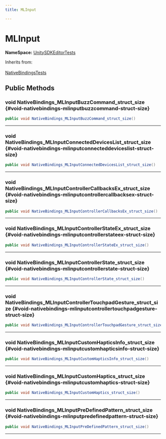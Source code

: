 ```yaml
---
title: MLInput

---
```


# MLInput



**NameSpace:** 
[UnitySDKEditorTests](/unity-api/api/UnitySDKEditorTests/UnitySDKEditorTests.md) 





Inherits from: <br></br>[NativeBindingsTests](/unity-api/api/UnitySDKEditorTests/UnitySDKEditorTests.NativeBindingsTests.md)




## Public Methods

### void NativeBindings_MLInputBuzzCommand_struct_size {#void-nativebindings-mlinputbuzzcommand-struct-size}

```csharp
public void NativeBindings_MLInputBuzzCommand_struct_size()
```






-----------

### void NativeBindings_MLInputConnectedDevicesList_struct_size {#void-nativebindings-mlinputconnecteddeviceslist-struct-size}

```csharp
public void NativeBindings_MLInputConnectedDevicesList_struct_size()
```






-----------

### void NativeBindings_MLInputControllerCallbacksEx_struct_size {#void-nativebindings-mlinputcontrollercallbacksex-struct-size}

```csharp
public void NativeBindings_MLInputControllerCallbacksEx_struct_size()
```






-----------

### void NativeBindings_MLInputControllerStateEx_struct_size {#void-nativebindings-mlinputcontrollerstateex-struct-size}

```csharp
public void NativeBindings_MLInputControllerStateEx_struct_size()
```






-----------

### void NativeBindings_MLInputControllerState_struct_size {#void-nativebindings-mlinputcontrollerstate-struct-size}

```csharp
public void NativeBindings_MLInputControllerState_struct_size()
```






-----------

### void NativeBindings_MLInputControllerTouchpadGesture_struct_size {#void-nativebindings-mlinputcontrollertouchpadgesture-struct-size}

```csharp
public void NativeBindings_MLInputControllerTouchpadGesture_struct_size()
```






-----------

### void NativeBindings_MLInputCustomHapticsInfo_struct_size {#void-nativebindings-mlinputcustomhapticsinfo-struct-size}

```csharp
public void NativeBindings_MLInputCustomHapticsInfo_struct_size()
```






-----------

### void NativeBindings_MLInputCustomHaptics_struct_size {#void-nativebindings-mlinputcustomhaptics-struct-size}

```csharp
public void NativeBindings_MLInputCustomHaptics_struct_size()
```






-----------

### void NativeBindings_MLInputPreDefinedPattern_struct_size {#void-nativebindings-mlinputpredefinedpattern-struct-size}

```csharp
public void NativeBindings_MLInputPreDefinedPattern_struct_size()
```






-----------

